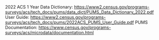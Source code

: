2022 ACS 1 Year Data Dictionary:
https://www2.census.gov/programs-surveys/acs/tech_docs/pums/data_dict/PUMS_Data_Dictionary_2022.pdf
User Guide:
https://www2.census.gov/programs-surveys/acs/tech_docs/pums/2022ACS_PUMS_User_Guide.pdf
PUMS Documentation:
https://www.census.gov/programs-surveys/acs/microdata/documentation.html
